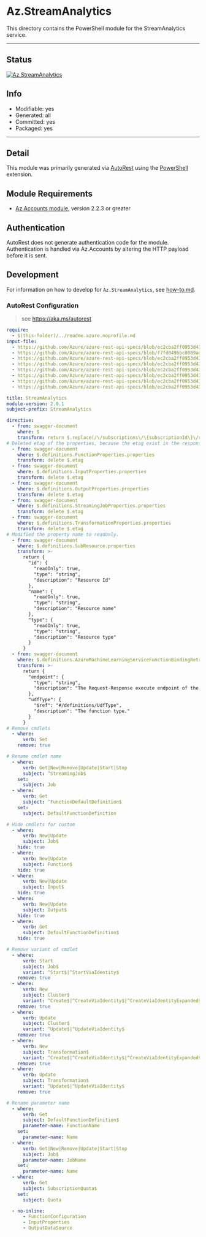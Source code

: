 <!-- region Generated -->
# Az.StreamAnalytics
This directory contains the PowerShell module for the StreamAnalytics service.

---
## Status
[![Az.StreamAnalytics](https://img.shields.io/powershellgallery/v/Az.StreamAnalytics.svg?style=flat-square&label=Az.StreamAnalytics "Az.StreamAnalytics")](https://www.powershellgallery.com/packages/Az.StreamAnalytics/)

## Info
- Modifiable: yes
- Generated: all
- Committed: yes
- Packaged: yes

---
## Detail
This module was primarily generated via [AutoRest](https://github.com/Azure/autorest) using the [PowerShell](https://github.com/Azure/autorest.powershell) extension.

## Module Requirements
- [Az.Accounts module](https://www.powershellgallery.com/packages/Az.Accounts/), version 2.2.3 or greater

## Authentication
AutoRest does not generate authentication code for the module. Authentication is handled via Az.Accounts by altering the HTTP payload before it is sent.

## Development
For information on how to develop for `Az.StreamAnalytics`, see [how-to.md](how-to.md).
<!-- endregion -->

### AutoRest Configuration
> see https://aka.ms/autorest

``` yaml
require:
  - $(this-folder)/../readme.azure.noprofile.md
input-file:
  - https://github.com/Azure/azure-rest-api-specs/blob/ec2cba2ff0953d431b88a9fd4922de76157119e0/specification/streamanalytics/resource-manager/Microsoft.StreamAnalytics/preview/2020-03-01-preview/clusters.json
  - https://github.com/Azure/azure-rest-api-specs/blob/f7fd049bbc0089ad8faa7dc1c89610ca8ad78c83/specification/streamanalytics/resource-manager/Microsoft.StreamAnalytics/preview/2017-04-01-preview/streamingjobs.json 
  - https://github.com/Azure/azure-rest-api-specs/blob/ec2cba2ff0953d431b88a9fd4922de76157119e0/specification/streamanalytics/resource-manager/Microsoft.StreamAnalytics/preview/2017-04-01-preview/functions.json 
  - https://github.com/Azure/azure-rest-api-specs/blob/ec2cba2ff0953d431b88a9fd4922de76157119e0/specification/streamanalytics/resource-manager/Microsoft.StreamAnalytics/preview/2017-04-01-preview/outputs.json
  - https://github.com/Azure/azure-rest-api-specs/blob/ec2cba2ff0953d431b88a9fd4922de76157119e0/specification/streamanalytics/resource-manager/Microsoft.StreamAnalytics/preview/2017-04-01-preview/inputs.json
  - https://github.com/Azure/azure-rest-api-specs/blob/ec2cba2ff0953d431b88a9fd4922de76157119e0/specification/streamanalytics/resource-manager/Microsoft.StreamAnalytics/preview/2017-04-01-preview/transformations.json
  - https://github.com/Azure/azure-rest-api-specs/blob/ec2cba2ff0953d431b88a9fd4922de76157119e0/specification/streamanalytics/resource-manager/Microsoft.StreamAnalytics/preview/2017-04-01-preview/subscriptions.json
  - https://github.com/Azure/azure-rest-api-specs/blob/ec2cba2ff0953d431b88a9fd4922de76157119e0/specification/streamanalytics/resource-manager/Microsoft.StreamAnalytics/preview/2017-04-01-preview/operations.json

title: StreamAnalytics
module-version: 2.0.1
subject-prefix: StreamAnalytics

directive:
  - from: swagger-document
    where: $
    transform: return $.replace(/\/subscriptions\/\{subscriptionId\}\/resourcegroups\/\{resourceGroupName\}/g, "/subscriptions/{subscriptionId}/resourceGroups/{resourceGroupName}")
# Deleted etag of the properties, because the etag exist in the response header.
  - from: swagger-document
    where: $.definitions.FunctionProperties.properties
    transform: delete $.etag
  - from: swagger-document
    where: $.definitions.InputProperties.properties
    transform: delete $.etag
  - from: swagger-document
    where: $.definitions.OutputProperties.properties
    transform: delete $.etag
  - from: swagger-document
    where: $.definitions.StreamingJobProperties.properties
    transform: delete $.etag
  - from: swagger-document
    where: $.definitions.TransformationProperties.properties
    transform: delete $.etag
# Modified the property name to readonly.  
  - from: swagger-document
    where: $.definitions.SubResource.properties
    transform: >-
      return {
        "id": {
          "readOnly": true,
          "type": "string",
          "description": "Resource Id"
        },
        "name": {
          "readOnly": true,
          "type": "string",
          "description": "Resource name"
        },
        "type": {
          "readOnly": true,
          "type": "string",
          "description": "Resource type"
        }
      }
  - from: swagger-document
    where: $.definitions.AzureMachineLearningServiceFunctionBindingRetrievalProperties.properties
    transform: >-
      return {
        "endpoint": {
          "type": "string",
          "description": "The Request-Response execute endpoint of the Azure Machine Learning web service."
        },
        "udfType": {
          "$ref": "#/definitions/UdfType",
          "description": "The function type."
        }
      }
# Remove cmdlets
  - where:
      verb: Set
    remove: true

# Rename cmdlet name
  - where:
      verb: Get|New|Remove|Update|Start|Stop
      subject: ^StreamingJob$
    set:
      subject: Job
  - where:
      verb: Get
      subject: ^FunctionDefaultDefinition$
    set:
      subject: DefaultFunctionDefinition

# Hide cmdlets for custom
  - where:
      verb: New|Update
      subject: Job$
    hide: true
  - where:
      verb: New|Update
      subject: Function$
    hide: true
  - where:
      verb: New|Update
      subject: Input$
    hide: true
  - where:
      verb: New|Update
      subject: Output$
    hide: true
  - where:
      verb: Get
      subject: DefaultFunctionDefinition$
    hide: true

# Remove variant of cmdlet
  - where:
      verb: Start
      subject: Job$
      variant: ^Start$|^StartViaIdentity$
    remove: true
  - where:
      verb: New
      subject: Cluster$
      variant: ^Create$|^CreateViaIdentity$|^CreateViaIdentityExpanded$
    remove: true
  - where:
      verb: Update
      subject: Cluster$
      variant: ^Update$|^UpdateViaIdentity$
    remove: true
  - where:
      verb: New
      subject: Transformation$
      variant: ^Create$|^CreateViaIdentity$|^CreateViaIdentityExpanded$
    remove: true
  - where:
      verb: Update
      subject: Transformation$
      variant: ^Update$|^UpdateViaIdentity$
    remove: true

# Rename parameter name
  - where:
      verb: Get
      subject: DefaultFunctionDefinition$
      parameter-name: FunctionName
    set:
      parameter-name: Name
  - where:
      verb: Get|New|Remove|Update|Start|Stop
      subject: Job$
      parameter-name: JobName
    set:
      parameter-name: Name
  - where:
      verb: Get
      subject: SubscriptionQuota$
    set:
      subject: Quota

  - no-inline:
      - FunctionConfiguration
      - InputProperties
      - OutputDataSource
```
